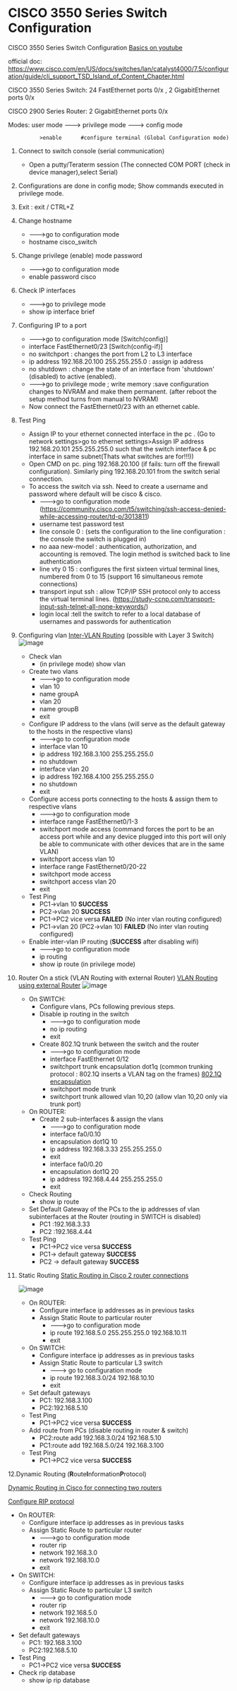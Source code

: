 # CISCO 3550 Series Switch Configuration
CISCO 3550 Series Switch Configuration
[Basics on youtube](https://www.youtube.com/watch?v=jjbJbbFYAkY)

official doc: https://www.cisco.com/en/US/docs/switches/lan/catalyst4000/7.5/configuration/guide/cli_support_TSD_Island_of_Content_Chapter.html

CISCO 3550 Series Switch: 24 FastEthernet ports 0/x , 2 GigabitEthernet ports 0/x

CISCO 2900 Series Router: 2 GigabitEthernet ports 0/x

Modes: user mode ---> privilege mode ---> config mode

		      >enable  	   #configure terminal (Global Configuration mode)
        
1. Connect to switch console (serial communication)

   * Open a putty/Teraterm session (The connected COM PORT (check in device manager),select Serial)

2. Configurations are done in config mode; Show commands executed in privilege mode.

3. Exit : exit / CTRL+Z

4. Change hostname
   * --->go to configuration mode
   * hostname cisco_switch
  
5. Change privilege (enable) mode password
    * --->go to configuration mode
    * enable password cisco
    
6. Check IP interfaces
    * --->go to privilege mode
    * show ip interface brief
    
7. Configuring IP to a port
    * --->go to configuration mode [Switch(config)]
    * interface FastEthernet0/23 [Switch(config-if)]
    * no switchport : changes the port from L2 to L3 interface
    * ip address 192.168.20.100 255.255.255.0 : assign ip address 
    * no shutdown : change the state of an interface from 'shutdown' (disabled) to active (enabled).
    * --->go to privilege mode ; write memory :save configuration changes to NVRAM and make them permanent. (after reboot the setup method turns from manual to NVRAM)
    * Now connect the FastEthernet0/23 with an ethernet cable.
      
8. Test Ping
    * Assign IP to your ethernet connected interface in the pc . (Go to network settings>go to ethernet settings>Assign IP address 192.168.20.101 255.255.255.0 such that the switch interface & pc interface in same subnet(Thats what switches are for!!!))
    * Open CMD on pc. ping 192.168.20.100 (if fails: turn off the firewall configuration). Similarly ping 192.168.20.101 from the switch serial connection.
    * To access the switch via ssh. Need to create a username and password where default will be cisco & cisco. 
      * --->go to configuration mode (https://community.cisco.com/t5/switching/ssh-access-denied-while-accessing-router/td-p/3013811)
      * username test password test
      * line console 0 : (sets the configuration to the line configuration : the console the switch is plugged in)
      * no aaa new-model :  authentication, authorization, and accounting is removed. The login method is switched back to line authentication
      * line vty 0 15 : configures the first sixteen virtual terminal lines, numbered from 0 to 15 (support 16 simultaneous remote connections)
      * transport input ssh : allow TCP/IP SSH protocol only to access the virtual terminal lines. (https://study-ccnp.com/transport-input-ssh-telnet-all-none-keywords/)
      * login local :tell the switch to refer to a local database of usernames and passwords for authentication
9. Configuring vlan
    [Inter-VLAN Routing](https://www.ciscopress.com/articles/article.asp?p=3089357&seqNum=6) (possible with Layer 3 Switch)
   ![image](https://github.com/user-attachments/assets/632ddd93-300c-4254-b162-47e01e741435)

   *  Check vlan
		* (in privilege mode)  show vlan
   * Create two vlans
		* --->go to configuration mode
		* vlan 10
		* name groupA
		* vlan 20
		* name groupB
		* exit
   * Configure IP address to the vlans (will serve as the default gateway to the hosts in the respective vlans)
		* --->go to configuration mode
		* interface vlan 10
		* ip address 192.168.3.100 255.255.255.0
		* no shutdown
		* interface vlan 20
		* ip address 192.168.4.100 255.255.255.0
		* no shutdown
		* exit
    * Configure access ports connecting to the hosts & assign them to respective vlans
		* --->go to configuration mode
		* interface range FastEthernet0/1-3
		* switchport mode access (command forces the port to be an access port while and any device plugged into this port will only be able to communicate with other devices that are in the same VLAN)
		* switchport access vlan 10
		* interface range FastEthernet0/20-22
		* switchport mode access
		* switchport access vlan 20
		* exit
     * Test Ping
		* PC1→vlan 10 **SUCCESS**
		* PC2→vlan 20 **SUCCESS**
		* PC1→PC2 vice versa **FAILED** (No inter vlan routing configured)
		* PC1→vlan 20 (PC2→vlan 10) **FAILED** (No inter vlan routing configured)
      * Enable inter-vlan IP routing (**SUCCESS** after disabling wifi)
		* --->go to configuration mode
		* ip routing
		* show ip route (in privilege mode)
10. Router On a stick (VLAN Routing with external Router)
[VLAN Routing using external Router](https://networklessons.com/switching/intervlan-routing)
![image](https://github.com/user-attachments/assets/e7b20703-4f12-4a82-b29c-c6ea5a0df4eb)

	* On SWITCH:
		* Configure vlans, PCs following previous steps.
		* Disable ip routing in the switch
			* --->go to configuration mode
			* no ip routing
			* exit
		* Create 802.1Q trunk between the switch and the router 
			* --->go to configuration mode
			* interface FastEthernet 0/12
			* switchport trunk encapsulation dot1q (common trunking protocol : 802.1Q inserts a VLAN tag on the frames)
			[802.1Q encapsulation](https://networklessons.com/switching/802-1q-encapsulation-explained)
			* switchport mode trunk
			* switchport trunk allowed vlan 10,20 (allow vlan 10,20 only via trunk port)
	* On ROUTER:
		* Create 2 sub-interfaces & assign the vlans
			* --->go to configuration mode
			* interface fa0/0.10
			* encapsulation dot1Q 10
			* ip address 192.168.3.33 255.255.255.0
			* exit
			* interface fa0/0.20
			* encapsulation dot1Q 20
			* ip address 192.168.4.44 255.255.255.0
			* exit
   	* Check Routing
		* show ip route
	* Set Default Gateway of the PCs to the ip addresses of vlan subinterfaces at the Router (routing in SWITCH is disabled)
		* PC1 :192.168.3.33
		* PC2 :192.168.4.44
	* Test Ping
		* PC1→PC2 vice versa **SUCCESS** 
		* PC1→ default gateway **SUCCESS** 
		* PC2 → default gateway **SUCCESS**
11. Static Routing
    [Static Routing in Cisco 2 router connections](https://www.geeksforgeeks.org/implementation-of-static-routing-in-cisco-2-router-connections/)
    
    ![image](https://github.com/user-attachments/assets/88143c71-2c9f-45ce-b3b0-f0bc08128bd5)
    * On ROUTER:
		* Configure interface ip addresses as in previous tasks
		* Assign Static Route to particular router
			* --->go to configuration mode
			* ip route 192.168.5.0 255.255.255.0 192.168.10.11
			* exit
    * On SWITCH:
		* Configure interface ip addresses as in previous tasks
		* Assign Static Route to particular L3 switch 
			* ---> go to configuration mode
			* ip route 192.168.3.0/24 192.168.10.10
			* exit
    * Set default gateways
		* PC1: 192.168.3.100
		* PC2:192.168.5.10
    * Test Ping
		* PC1→PC2 vice versa **SUCCESS**
    * Add route from PCs (disable routing in router & switch)
		* PC2:route add 192.168.3.0/24 192.168.5.10 
		* PC1:route add 192.168.5.0/24 192.168.3.100
     * Test Ping 
		* PC1→PC2 vice versa **SUCCESS**
       
12.Dynamic Routing (**R**oute**I**nformation**P**rotocol)

[Dynamic Routing in Cisco for connecting two routers](https://www.geeksforgeeks.org/implementation-of-rip-routing-in-cisco-for-connecting-two-routers/)

[Configure RIP protocol](https://networklessons.com/rip/how-to-configure-rip-on-a-cisco-router)

* On ROUTER:
	* Configure interface ip addresses as in previous tasks
	* Assign Static Route to particular router
		* --->go to configuration mode
		* router rip
		* network 192.168.3.0
		* network 192.168.10.0
		* exit
* On SWITCH:
	* Configure interface ip addresses as in previous tasks
	* Assign Static Route to particular L3 switch 
		* ---> go to configuration mode
		* router rip
		* network 192.168.5.0
		* network 192.168.10.0
		* exit
* Set default gateways
	* PC1: 192.168.3.100
	* PC2:192.168.5.10
* Test Ping
	* PC1→PC2 vice versa **SUCCESS**
* Check rip database
	* show ip rip database




    

